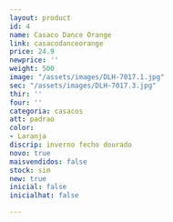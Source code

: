 ```yaml
---
layout: product
id: 4
name: Casaco Dance Orange
link: casacodanceorange
price: 24.9
newprice: ''
weight: 500
image: "/assets/images/DLH-7017.1.jpg"
sec: "/assets/images/DLH-7017.3.jpg"
thir: ''
four: ''
categoria: casacos
att: padrao
color:
- Laranja
discrip: inverno fecho dourado
novo: true
maisvendidos: false
stock: sim
new: true
inicial: false
inicialhat: false

---
```

